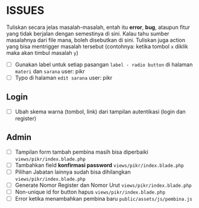 # ISSUES

Tuliskan secara jelas masalah-masalah, entah itu **error**, **bug**, ataupun fitur yang tidak berjalan dengan semestinya di sini.
Kalau tahu sumber masalahnya dari file mana, boleh disebutkan di sini. Tuliskan juga action yang bisa mentrigger masalah tersebut (contohnya: ketika tombol `x` diklik maka akan timbul masalah `y`)

- [ ] Gunakan label untuk setiap pasangan `label - radio button` di halaman `materi` dan `sarana` user: pikr
- [ ] Typo di halaman `edit sarana` user: pikr

## Login

- [ ] Ubah skema warna (tombol, link) dari tampilan autentikasi (login dan register)

## Admin

- [ ] Tampilan form tambah pembina masih bisa diperbaiki `views/pikr/index.blade.php`
- [ ] Tambahkan field **konfirmasi password** `views/pikr/index.blade.php`
- [ ] Pilihan Jabatan lainnya sudah bisa dihilangkan `views/pikr/index.blade.php`
- [ ] Generate Nomor Register dan Nomor Urut `views/pikr/index.blade.php`
- [ ] Non-unique id for button hapus `views/pikr/index.blade.php`
- [ ] Error ketika menambahkan pembina baru `public/assets/js/pembina.js`
